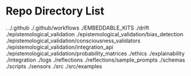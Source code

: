 # Repo Directory List
.
./.github
./.github/workflows
./EMBEDDABLE_KITS
./drift
./epistemological_validation
./epistemological_validation/bias_detection
./epistemological_validation/consciousness_validators
./epistemological_validation/integration_api
./epistemological_validation/probability_matrices
./ethics
./explainability
./integration
./logs
./reflections
./reflections/sample_prompts
./schemas
./scripts
./sensors
./src
./src/examples
